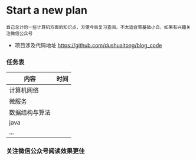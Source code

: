 # Start a new plan
    自己总计的一些计算机方面的知识点，方便今后复习查阅，不太适合零基础小白，如果有兴趣关注微信公众号
- 项目涉及代码地址 https://github.com/dushuaitong/blog_code
### 任务表

| 内容           | 时间 |
| -------------- | ---- |
| 计算机网络     |      |
| 微服务         |      |
| 数据结构与算法 |      |
| java           |      |
| ...            |      |



### 关注微信公众号阅读效果更佳

